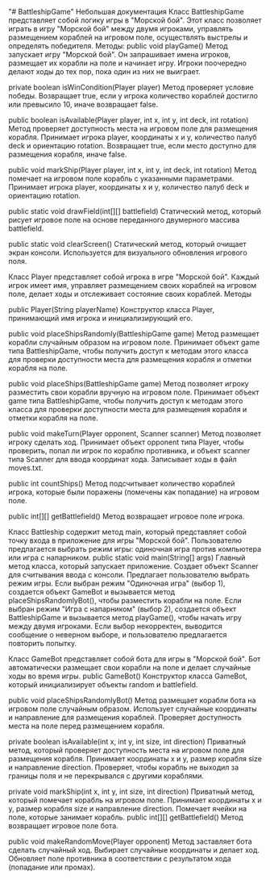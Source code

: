 "# BattleshipGame" 
Небольшая документация
Класс BattleshipGame представляет собой логику игры в "Морской бой". Этот класс позволяет играть в игру "Морской бой" между двумя игроками, управлять размещением кораблей на игровом поле, осуществлять выстрелы и определять победителя.
Методы:
public void playGame()
Метод запускает игру "Морской бой". Он запрашивает имена игроков, размещает их корабли на поле и начинает игру. Игроки поочередно делают ходы до тех пор, пока один из них не выиграет.

private boolean isWinCondition(Player player)
Метод проверяет условие победы. Возвращает true, если у игрока количество кораблей достигло или превысило 10, иначе возвращает false.

public boolean isAvailable(Player player, int x, int y, int deck, int rotation)
Метод проверяет доступность места на игровом поле для размещения корабля. Принимает игрока player, координаты x и y, количество палуб deck и ориентацию rotation. Возвращает true, если место доступно для размещения 
корабля, иначе false.

public void markShip(Player player, int x, int y, int deck, int rotation)
Метод помечает на игровом поле корабль с указанными параметрами. Принимает игрока player, координаты x и y, количество палуб deck и ориентацию rotation.

public static void drawField(int[][] battlefield)
Статический метод, который рисует игровое поле на основе переданного двумерного массива battlefield.

public static void clearScreen()
Статический метод, который очищает экран консоли. Используется для визуального обновления игрового поля.

Класс Player представляет собой игрока в игре "Морской бой". Каждый игрок имеет имя, управляет размещением своих кораблей на игровом поле, делает ходы и отслеживает состояние своих кораблей.
Методы

public Player(String playerName)
Конструктор класса Player, принимающий имя игрока и инициализирующий его.

public void placeShipsRandomly(BattleshipGame game)
Метод размещает корабли случайным образом на игровом поле. Принимает объект game типа BattleshipGame, чтобы получить доступ к методам этого класса для проверки доступности места для размещения корабля и отметки корабля на поле.

public void placeShips(BattleshipGame game)
Метод позволяет игроку разместить свои корабли вручную на игровом поле. Принимает объект game типа BattleshipGame, чтобы получить доступ к методам этого класса для проверки доступности места для размещения корабля и отметки корабля на поле.

public void makeTurn(Player opponent, Scanner scanner)
Метод позволяет игроку сделать ход. Принимает объект opponent типа Player, чтобы проверить, попал ли игрок по кораблю противника, и объект scanner типа Scanner для ввода координат хода. Записывает ходы в файл moves.txt.

public int countShips()
Метод подсчитывает количество кораблей игрока, которые были поражены (помечены как попадание) на игровом поле.

public int[][] getBattlefield()
Метод возвращает игровое поле игрока.

Класс Battleship содержит метод main, который представляет собой точку входа в приложение для игры "Морской бой". Пользователю предлагается выбрать режим игры: одиночная игра против компьютера или игра с напарником.
public static void main(String[] args)
Главный метод класса, который запускает приложение.
Создает объект Scanner для считывания ввода с консоли.
Предлагает пользователю выбрать режим игры.
Если выбран режим "Одиночная игра" (выбор 1), создается объект GameBot и вызывается метод placeShipsRandomlyBot(), чтобы разместить корабли на поле.
Если выбран режим "Игра с напарником" (выбор 2), создается объект BattleshipGame и вызывается метод playGame(), чтобы начать игру между двумя игроками.
Если выбор некорректен, выводится сообщение о неверном выборе, и пользователю предлагается повторить попытку.

Класс GameBot представляет собой бота для игры в "Морской бой". Бот автоматически размещает свои корабли на поле и делает случайные ходы во время игры.
public GameBot()
Конструктор класса GameBot, который инициализирует объекты random и battlefield.

public void placeShipsRandomlyBot()
Метод размещает корабли бота на игровом поле случайным образом.
Использует случайные координаты и направление для размещения кораблей.
Проверяет доступность места на поле перед размещением корабля.

private boolean isAvailable(int x, int y, int size, int direction)
Приватный метод, который проверяет доступность места на игровом поле для размещения корабля.
Принимает координаты x и y, размер корабля size и направление direction.
Проверяет, чтобы корабль не выходил за границы поля и не перекрывался с другими кораблями.

private void markShip(int x, int y, int size, int direction)
Приватный метод, который помечает корабль на игровом поле.
Принимает координаты x и y, размер корабля size и направление direction.
Помечает ячейки на поле, которые занимает корабль.
public int[][] getBattlefield()
Метод возвращает игровое поле бота.

public void makeRandomMove(Player opponent)
Метод заставляет бота сделать случайный ход.
Выбирает случайные координаты и делает ход.
Обновляет поле противника в соответствии с результатом хода (попадание или промах).
